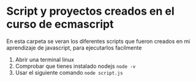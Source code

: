# Script y proyectos creados en el curso de **ecmascript**


En esta carpeta se veran los diferentes scripts que fueron creados en mi aprendizaje de javascript, para ejecutarlos facilmente 

1. Abrir una terminal linux
1. Comprobar que tienes instalado nodejs `node -v`
1. Usar el siguiente comando `node script.js`